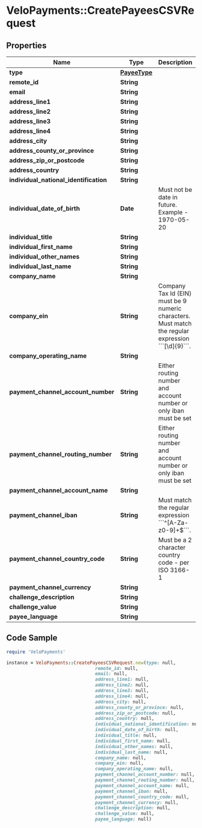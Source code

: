 # VeloPayments::CreatePayeesCSVRequest

## Properties

Name | Type | Description | Notes
------------ | ------------- | ------------- | -------------
**type** | [**PayeeType**](PayeeType.md) |  | 
**remote_id** | **String** |  | 
**email** | **String** |  | 
**address_line1** | **String** |  | 
**address_line2** | **String** |  | [optional] 
**address_line3** | **String** |  | [optional] 
**address_line4** | **String** |  | [optional] 
**address_city** | **String** |  | 
**address_county_or_province** | **String** |  | [optional] 
**address_zip_or_postcode** | **String** |  | 
**address_country** | **String** |  | 
**individual_national_identification** | **String** |  | [optional] 
**individual_date_of_birth** | **Date** | Must not be date in future. Example - 1970-05-20 | [optional] 
**individual_title** | **String** |  | [optional] 
**individual_first_name** | **String** |  | [optional] 
**individual_other_names** | **String** |  | [optional] 
**individual_last_name** | **String** |  | [optional] 
**company_name** | **String** |  | [optional] 
**company_ein** | **String** | Company Tax Id (EIN) must be 9 numeric characters. Must match the regular expression &#x60;&#x60;&#x60;[\\d]{9}&#x60;&#x60;&#x60;. | [optional] 
**company_operating_name** | **String** |  | [optional] 
**payment_channel_account_number** | **String** | Either routing number and account number or only iban must be set | [optional] 
**payment_channel_routing_number** | **String** | Either routing number and account number or only iban must be set | [optional] 
**payment_channel_account_name** | **String** |  | [optional] 
**payment_channel_iban** | **String** | Must match the regular expression &#x60;&#x60;&#x60;^[A-Za-z0-9]+$&#x60;&#x60;&#x60;. | [optional] 
**payment_channel_country_code** | **String** | Must be a 2 character country code - per ISO 3166-1 | [optional] 
**payment_channel_currency** | **String** |  | [optional] 
**challenge_description** | **String** |  | [optional] 
**challenge_value** | **String** |  | [optional] 
**payee_language** | **String** |  | [optional] 

## Code Sample

```ruby
require 'VeloPayments'

instance = VeloPayments::CreatePayeesCSVRequest.new(type: null,
                                 remote_id: null,
                                 email: null,
                                 address_line1: null,
                                 address_line2: null,
                                 address_line3: null,
                                 address_line4: null,
                                 address_city: null,
                                 address_county_or_province: null,
                                 address_zip_or_postcode: null,
                                 address_country: null,
                                 individual_national_identification: null,
                                 individual_date_of_birth: null,
                                 individual_title: null,
                                 individual_first_name: null,
                                 individual_other_names: null,
                                 individual_last_name: null,
                                 company_name: null,
                                 company_ein: null,
                                 company_operating_name: null,
                                 payment_channel_account_number: null,
                                 payment_channel_routing_number: null,
                                 payment_channel_account_name: null,
                                 payment_channel_iban: null,
                                 payment_channel_country_code: null,
                                 payment_channel_currency: null,
                                 challenge_description: null,
                                 challenge_value: null,
                                 payee_language: null)
```



